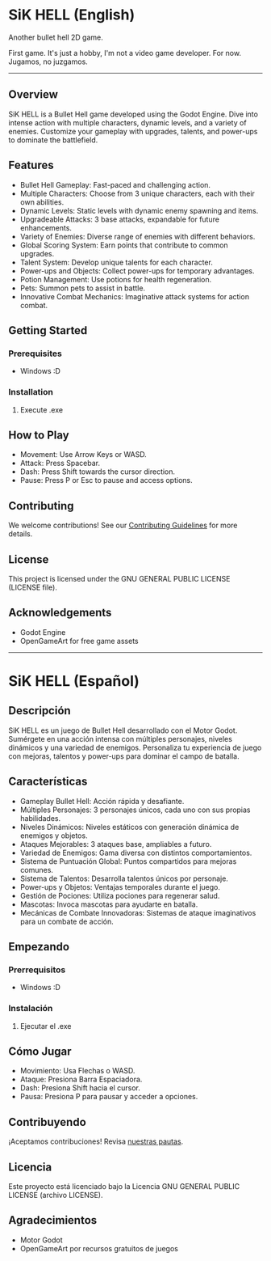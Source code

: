 # SiK HELL (English)

Another bullet hell 2D game.

First game. It's just a hobby, I'm not a video game developer. For now.
Jugamos, no juzgamos.

--------------------------

## Overview

SiK HELL is a Bullet Hell game developed using the Godot Engine. Dive into intense action with multiple characters, dynamic levels, and a variety of enemies. Customize your gameplay with upgrades, talents, and power-ups to dominate the battlefield.

## Features

- Bullet Hell Gameplay: Fast-paced and challenging action.
- Multiple Characters: Choose from 3 unique characters, each with their own abilities.
- Dynamic Levels: Static levels with dynamic enemy spawning and items.
- Upgradeable Attacks: 3 base attacks, expandable for future enhancements.
- Variety of Enemies: Diverse range of enemies with different behaviors.
- Global Scoring System: Earn points that contribute to common upgrades.
- Talent System: Develop unique talents for each character.
- Power-ups and Objects: Collect power-ups for temporary advantages.
- Potion Management: Use potions for health regeneration.
- Pets: Summon pets to assist in battle.
- Innovative Combat Mechanics: Imaginative attack systems for action combat.

## Getting Started

### Prerequisites

- Windows :D

### Installation

1. Execute .exe

## How to Play

- Movement: Use Arrow Keys or WASD.
- Attack: Press Spacebar.
- Dash: Press Shift towards the cursor direction.
- Pause: Press P or Esc to pause and access options.

## Contributing

We welcome contributions! See our [Contributing Guidelines](CONTRIBUTING.md) for more details.

## License

This project is licensed under the GNU GENERAL PUBLIC LICENSE (LICENSE file).

## Acknowledgements

- Godot Engine
- OpenGameArt for free game assets

--------------------------


# SiK HELL (Español)

## Descripción

SiK HELL es un juego de Bullet Hell desarrollado con el Motor Godot. Sumérgete en una acción intensa con múltiples personajes, niveles dinámicos y una variedad de enemigos. Personaliza tu experiencia de juego con mejoras, talentos y power-ups para dominar el campo de batalla.

## Características

- Gameplay Bullet Hell: Acción rápida y desafiante.
- Múltiples Personajes: 3 personajes únicos, cada uno con sus propias habilidades.
- Niveles Dinámicos: Niveles estáticos con generación dinámica de enemigos y objetos.
- Ataques Mejorables: 3 ataques base, ampliables a futuro.
- Variedad de Enemigos: Gama diversa con distintos comportamientos.
- Sistema de Puntuación Global: Puntos compartidos para mejoras comunes.
- Sistema de Talentos: Desarrolla talentos únicos por personaje.
- Power-ups y Objetos: Ventajas temporales durante el juego.
- Gestión de Pociones: Utiliza pociones para regenerar salud.
- Mascotas: Invoca mascotas para ayudarte en batalla.
- Mecánicas de Combate Innovadoras: Sistemas de ataque imaginativos para un combate de acción.

## Empezando

### Prerrequisitos

- Windows :D

### Instalación

1. Ejecutar el .exe

## Cómo Jugar

- Movimiento: Usa Flechas o WASD.
- Ataque: Presiona Barra Espaciadora.
- Dash: Presiona Shift hacia el cursor.
- Pausa: Presiona P para pausar y acceder a opciones.

## Contribuyendo

¡Aceptamos contribuciones! Revisa [nuestras pautas](CONTRIBUTING.md).

## Licencia

Este proyecto está licenciado bajo la Licencia GNU GENERAL PUBLIC LICENSE (archivo LICENSE).

## Agradecimientos

- Motor Godot
- OpenGameArt por recursos gratuitos de juegos

